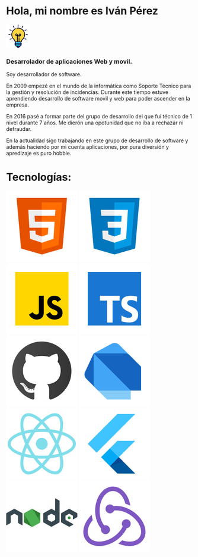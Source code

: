 # Hola, mi nombre es Iván Pérez 
![Bombilla](./bom.png)



### Desarrolador de aplicaciones Web y movil.

Soy desarrollador de software.

En 2009 empezé en el mundo de la informática como Soporte Técnico para la gestión y resolución de incidencias. Durante este tiempo estuve aprendiendo desarrollo de software movil y web para poder ascender en la empresa.

En 2016 pasé a formar parte del grupo de desarrollo del que fuí técnico de 1 nivel durante 7 años. Me dierón una opotunidad que no iba a rechazar ni defraudar.

En la actualidad sigo trabajando en este grupo de desarrollo de software y además haciendo por mi cuenta aplicaciones, por pura diversión y apredizaje es puro hobbie.

# Tecnologías:
![HTML](./html5.svg)
![CSS3](./css3.svg)
![JavaScript](./javascript.svg)
![TypesScript](./typescript.svg)
![GitHub](./github.svg)
![Dart](./dart.svg)
![React](./react.svg)
![Flutter](./flutter.svg)
![NodeJS](./nodejs.svg)
![Redux](./redux.svg)

